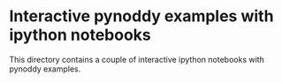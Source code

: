 Interactive pynoddy examples with ipython notebooks
============

This directory contains a couple of interactive ipython notebooks with pynoddy examples.
